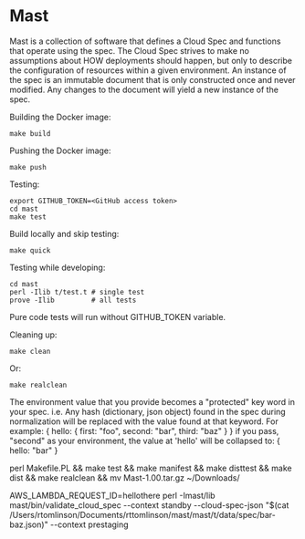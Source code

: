 Mast
=====

Mast is a collection of software that defines a Cloud Spec and functions that operate using the spec. The Cloud Spec strives to make no assumptions about HOW deployments should happen, but only to describe the configuration of resources within a given environment. An instance of the spec is an immutable document that is only constructed once and never modified. Any changes to the document will yield a new instance of the spec.

Building the Docker image:

    make build

Pushing the Docker image:

    make push

Testing:

    export GITHUB_TOKEN=<GitHub access token>
    cd mast
    make test

Build locally and skip testing:

    make quick

Testing while developing:

    cd mast
    perl -Ilib t/test.t # single test
    prove -Ilib         # all tests

Pure code tests will run without GITHUB_TOKEN variable.

Cleaning up:

    make clean

Or:

    make realclean

The environment value that you provide becomes a "protected" key word in your spec. i.e. Any hash (dictionary, json object) found in the spec during normalization will be replaced with the value found at that keyword. For example:
{
    hello: {
        first: "foo",
        second: "bar",
        third: "baz"
    }
}
if you pass, "second" as your environment, the value at 'hello' will be collapsed to:
{
    hello: "bar"
}

perl Makefile.PL && make test && make manifest && make disttest && make dist && make realclean && mv Mast-1.00.tar.gz ~/Downloads/

AWS_LAMBDA_REQUEST_ID=hellothere perl -Imast/lib mast/bin/validate_cloud_spec --context standby --cloud-spec-json "$(cat /Users/rtomlinson/Documents/rttomlinson/mast/mast/t/data/spec/bar-baz.json)" --context prestaging